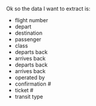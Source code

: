  Ok so the data I want to extract is:
- flight number
- depart
- destination
- passenger
- class
- departs back
- arrives back
- departs back
- arrives back
- operated by
- confirmation #
- ticket #
- transit type